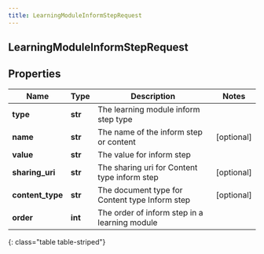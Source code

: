 ```yaml
---
title: LearningModuleInformStepRequest
---
```

## LearningModuleInformStepRequest

## Properties

|Name | Type | Description | Notes|
|------------ | ------------- | ------------- | -------------|
| **type** | **str** | The learning module inform step type | |
| **name** | **str** | The name of the inform step or content | [optional] |
| **value** | **str** | The value for inform step | |
| **sharing_uri** | **str** | The sharing uri for Content type inform step | [optional] |
| **content_type** | **str** | The document type for Content type Inform step | [optional] |
| **order** | **int** | The order of inform step in a learning module | |
{: class="table table-striped"}


